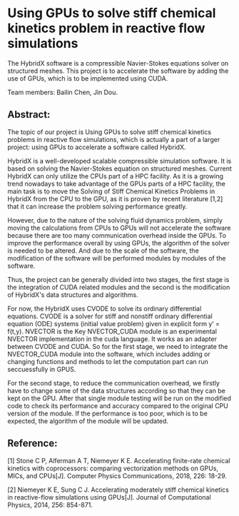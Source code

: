 # Using GPUs to solve stiff chemical kinetics problem in reactive flow simulations

The HybridX software is a compressible Navier-Stokes equations solver on structured meshes. This project is to accelerate the software by adding the use of GPUs, which is to be implemented using CUDA.

Team members: Bailin Chen, Jin Dou.

## Abstract:

The topic of our project is Using GPUs to solve stiff chemical kinetics problems in reactive flow simulations, which is actually a part of a larger project: using GPUs to accelerate a software called HybridX. 

HybridX is a well-developed scalable compressible simulation software. It is based on solving the Navier-Stokes equation on structured meshes. Current HybridX can only utilize the CPUs part of a HPC facility. As it is a growing trend nowadays to take advantage of the GPUs parts of a HPC facility, the main task is to move the Solving of Stiff Chemical Kinetics Problems in HybridX from the CPU to the GPU, as it is proven by recent literature [1,2] that it can increase the problem solving performance greatly. 

However, due to the nature of the solving fluid dynamics problem, simply moving the calculations from CPUs to GPUs will not accelerate the software because there are too many communication overhead inside the GPUs. To improve the performance overall by using GPUs, the algorithm of the solver is needed to be altered. And due to the scale of the software, the modification of the software will be performed modules by modules of the software. 

Thus, the project can be generally divided into two stages, the first stage is the integration of CUDA related modules and the second is the modification of HybridX's data structures and algorithms.

For now, the HybridX uses CVODE to solve its ordinary differential equations. CVODE is a solver for stiff and nonstiff ordinary differential equation (ODE) systems (initial value problem) given in explicit form y’ = f(t,y). NVECTOR is the Key NVECTOR_CUDA module is an experimental NVECTOR implementation in the cuda language. It works as an adapter between CVODE and CUDA. So for the first stage, we need to integrate the NVECTOR_CUDA module into the software, which includes adding or changing functions and methods to let the computation part can run seccuessfully in GPUS.

For the second stage, to reduce the communication overhead, we firstly have to change some of the data structures according so that they can be kept on the GPU. After that single module testing will be run on the modified code to check its performance and accuracy compared to the original CPU version of the module. If the performance is too poor, which is to be expected, the algorithm of the module will be updated. 

## Reference:

[1] Stone C P, Alferman A T, Niemeyer K E. Accelerating finite-rate chemical kinetics with coprocessors: comparing vectorization methods on GPUs, MICs, and CPUs[J]. Computer Physics Communications, 2018, 226: 18-29.

[2] Niemeyer K E, Sung C J. Accelerating moderately stiff chemical kinetics in reactive-flow simulations using GPUs[J]. Journal of Computational Physics, 2014, 256: 854-871.
